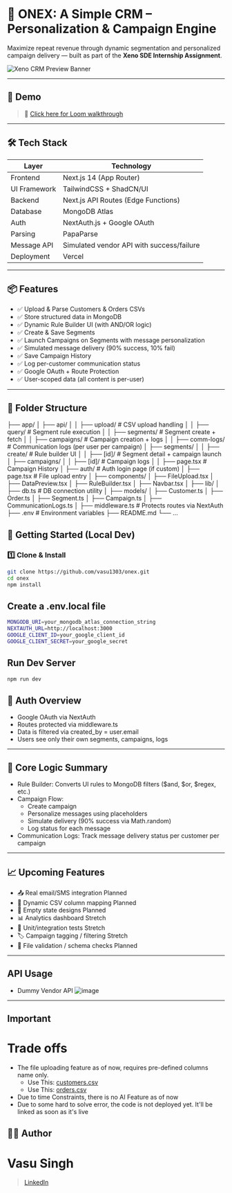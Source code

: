 # 🧠 ONEX: A Simple CRM – Personalization & Campaign Engine

Maximize repeat revenue through dynamic segmentation and personalized campaign delivery — built as part of the **Xeno SDE Internship Assignment**.

![Xeno CRM Preview Banner](https://github.com/user-attachments/assets/df7412bb-ccf9-484b-98a2-69f88106d3fc)


---

## 🚀 Demo

> 🎥 [Click here for Loom walkthrough](https://www.loom.com/share/69cd5477417641d29040f2621ac1c883?sid=203ffc3f-2bc5-4b96-a207-08cc01568266)

---

## 🛠️ Tech Stack

| Layer        | Technology            |
|--------------|------------------------|
| Frontend     | Next.js 14 (App Router) |
| UI Framework | TailwindCSS + ShadCN/UI |
| Backend      | Next.js API Routes (Edge Functions) |
| Database     | MongoDB Atlas         |
| Auth         | NextAuth.js + Google OAuth |
| Parsing      | PapaParse             |
| Message API  | Simulated vendor API with success/failure |
| Deployment   | Vercel                |

---

## 📦 Features

- ✅ Upload & Parse Customers & Orders CSVs
- ✅ Store structured data in MongoDB
- ✅ Dynamic Rule Builder UI (with AND/OR logic)
- ✅ Create & Save Segments
- ✅ Launch Campaigns on Segments with message personalization
- ✅ Simulated message delivery (90% success, 10% fail)
- ✅ Save Campaign History
- ✅ Log per-customer communication status
- ✅ Google OAuth + Route Protection
- ✅ User-scoped data (all content is per-user)

---

## 🧱 Folder Structure

├── app/
│ ├── api/
│ │ ├── upload/ # CSV upload handling
│ │ ├── query/ # Segment rule execution
│ │ ├── segments/ # Segment create + fetch
│ │ ├── campaigns/ # Campaign creation + logs
│ │ ├── comm-logs/ # Communication logs (per user per campaign)
│ ├── segments/
│ │ ├── create/ # Rule builder UI
│ │ ├── [id]/ # Segment detail + campaign launch
│ ├── campaigns/
│ │ ├── [id]/ # Campaign logs
│ │ ├── page.tsx # Campaign History
│ ├── auth/ # Auth login page (if custom)
│ ├── page.tsx # File upload entry
│
├── components/
│ ├── FileUpload.tsx
│ ├── DataPreview.tsx
│ ├── RuleBuilder.tsx
│ ├── Navbar.tsx
│
├── lib/
│ ├── db.ts # DB connection utility
│
├── models/
│ ├── Customer.ts
│ ├── Order.ts
│ ├── Segment.ts
│ ├── Campaign.ts
│ ├── CommunicationLogs.ts
│
├── middleware.ts # Protects routes via NextAuth
├── .env # Environment variables
├── README.md
└── ...

## 🧪 Getting Started (Local Dev)

### 1️⃣ Clone & Install

```bash
git clone https://github.com/vasu1303/onex.git
cd onex
npm install

```
## Create a .env.local file
```bash
MONGODB_URI=your_mongodb_atlas_connection_string
NEXTAUTH_URL=http://localhost:3000
GOOGLE_CLIENT_ID=your_google_client_id
GOOGLE_CLIENT_SECRET=your_google_secret
```
## Run Dev Server

```bash
npm run dev
```

## 🔐 Auth Overview
- Google OAuth via NextAuth
- Routes protected via middleware.ts
- Data is filtered via created_by = user.email
- Users see only their own segments, campaigns, logs

---

## 🔄 Core Logic Summary
* Rule Builder: Converts UI rules to MongoDB filters ($and, $or, $regex, etc.)
* Campaign Flow:
    * Create campaign
    * Personalize messages using placeholders
    * Simulate delivery (90% success via Math.random)
    * Log status for each message
* Communication Logs: Track message delivery status per customer per campaign

---

## 📈 Upcoming Features

- 📤 Real email/SMS integration	Planned
- 🧩 Dynamic CSV column mapping	Planned
- 🧼 Empty state designs	Planned
- 📊 Analytics dashboard	Stretch
- 🧪 Unit/integration tests	Stretch
- 🏷️ Campaign tagging / filtering	Stretch
- 📁 File validation / schema checks	Planned

---
## API Usage
- Dummy Vendor API ![image](https://github.com/user-attachments/assets/75cde4c8-baa8-491f-ae05-ac9ce4e234a0)

---

## Important 
# Trade offs 
- The file uploading feature as of now, requires pre-defined columns name only.
    * Use This: [customers.csv](https://github.com/user-attachments/files/20177615/customers.csv)
    * Use This: [orders.csv](https://github.com/user-attachments/files/20177650/orders.csv)
- Due to time Constraints, there is no AI Feature as of now
- Due to some hard to solve error, the code is not deployed yet. It'll be linked as soon as it's live





## 🧑‍💻 Author
# Vasu Singh

>  [LinkedIn](https://www.linkedin.com/in/vasusingh1305/)



